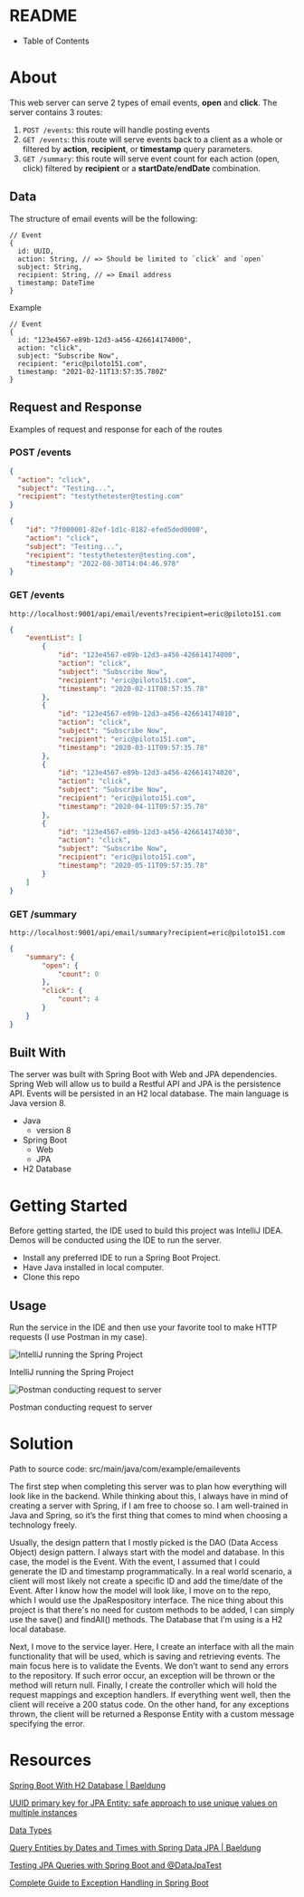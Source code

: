 # README

- Table of Contents

# About

This web server can serve 2 types of email events, **open** and **click**. The server contains 3 routes: 

1. `POST /events`: this route will handle posting events
2. `GET /events`: this route will serve events back to a client as a whole or filtered by **action**, **recipient**, or **timestamp** query parameters. 
3. `GET /summary`: this route will serve event count for each action (open, click) filtered by **recipient** or a **startDate/endDate** combination. 

## Data

The structure of email events will be the following:

```
// Event
{
  id: UUID,
  action: String, // => Should be limited to `click` and `open`
  subject: String,
  recipient: String, // => Email address
  timestamp: DateTime
}
```

Example

```
// Event
{  
  id: "123e4567-e89b-12d3-a456-426614174000",
  action: "click",
  subject: "Subscribe Now",
  recipient: "eric@piloto151.com",
  timestamp: "2021-02-11T13:57:35.780Z"
}
```

## Request and Response

Examples of request and response for each of the routes

### POST /events

```json
{  
  "action": "click",
  "subject": "Testing...",
  "recipient": "testythetester@testing.com"
}
```

```json
{
    "id": "7f000001-82ef-1d1c-8182-efed5ded0000",
    "action": "click",
    "subject": "Testing...",
    "recipient": "testythetester@testing.com",
    "timestamp": "2022-08-30T14:04:46.978"
}
```

### GET /events

`http://localhost:9001/api/email/events?recipient=eric@piloto151.com`

```json
{
	"eventList": [
        {
            "id": "123e4567-e89b-12d3-a456-426614174000",
            "action": "click",
            "subject": "Subscribe Now",
            "recipient": "eric@piloto151.com",
            "timestamp": "2020-02-11T08:57:35.78"
        },
        {
            "id": "123e4567-e89b-12d3-a456-426614174010",
            "action": "click",
            "subject": "Subscribe Now",
            "recipient": "eric@piloto151.com",
            "timestamp": "2020-03-11T09:57:35.78"
        },
        {
            "id": "123e4567-e89b-12d3-a456-426614174020",
            "action": "click",
            "subject": "Subscribe Now",
            "recipient": "eric@piloto151.com",
            "timestamp": "2020-04-11T09:57:35.78"
        },
        {
            "id": "123e4567-e89b-12d3-a456-426614174030",
            "action": "click",
            "subject": "Subscribe Now",
            "recipient": "eric@piloto151.com",
            "timestamp": "2020-05-11T09:57:35.78"
        }
    ]
}
```

### GET /summary

`http://localhost:9001/api/email/summary?recipient=eric@piloto151.com`

```json
{
	"summary": {
        "open": {
            "count": 0
        },
        "click": {
            "count": 4
        }
    }
}
```

## Built With

The server was built with Spring Boot with Web and JPA dependencies. Spring Web will allow us to build a Restful API and JPA is the persistence API. Events will be persisted in an H2 local database. The main language is Java version 8. 

- Java
    - version 8
- Spring Boot
    - Web
    - JPA
- H2 Database

# Getting Started

Before getting started, the IDE used to build this project was IntelliJ IDEA. Demos will be conducted using the IDE to run the server.  

- Install any preferred IDE to run a Spring Boot Project.
- Have Java installed in local computer.
- Clone this repo

## Usage

Run the service in the IDE and then use your favorite tool to make HTTP requests (I use Postman in my case).

![IntelliJ running the Spring Project](README/Untitled.png)

IntelliJ running the Spring Project

![Postman conducting request to server](README/Untitled%201.png)

Postman conducting request to server

# Solution

Path to source code: src/main/java/com/example/emailevents

The first step when completing this server was to plan how everything will look like in the backend. While thinking about this, I always have in mind of creating a server with Spring, if I am free to choose so. I am well-trained in Java and Spring, so it’s the first thing that comes to mind when choosing a technology freely. 

Usually, the design pattern that I mostly picked is the DAO (Data Access Object) design pattern. I always start with the model and database. In this case, the model is the Event. With the event, I assumed that I could generate the ID and timestamp programmatically. In a real world scenario, a client will most likely not create a specific ID and add the time/date of the Event. After I know how the model will look like, I move on to the repo, which I would use the JpaRespository interface. The nice thing about this project is that there's no need for custom methods to be added, I can simply use the save() and findAll() methods. The Database that I'm using is a H2 local database. 

Next, I move to the service layer. Here, I create an interface with all the main functionality that will be used, which is saving and retrieving events. The main focus here is to validate the Events. We don’t want to send any errors to the repository. If such error occur, an exception will be thrown or the method will return null. Finally, I create the controller which will hold the request mappings and exception handlers. If everything went well, then the client will receive a 200 status code. On the other hand, for any exceptions thrown, the client will be returned a Response Entity with a custom message specifying the error.     

# Resources

[Spring Boot With H2 Database | Baeldung](https://www.baeldung.com/spring-boot-h2-database)

[UUID primary key for JPA Entity: safe approach to use unique values on multiple instances](https://stackoverflow.com/questions/66936394/uuid-primary-key-for-jpa-entity-safe-approach-to-use-unique-values-on-multiple)

[Data Types](http://www.h2database.com/html/datatypes.html#timestamp_type)

[Query Entities by Dates and Times with Spring Data JPA | Baeldung](https://www.baeldung.com/spring-data-jpa-query-by-date)

[Testing JPA Queries with Spring Boot and @DataJpaTest](https://reflectoring.io/spring-boot-data-jpa-test/)

[Complete Guide to Exception Handling in Spring Boot](https://reflectoring.io/spring-boot-exception-handling/)
